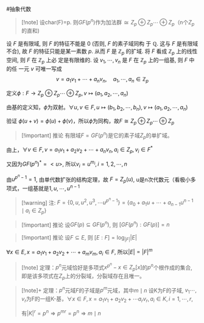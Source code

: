 #抽象代数 

>[!note] 设char(F)=p. 则$GF(p^{n})$作为加法群$\cong Z_{p}\oplus Z_{p}\cdots \oplus Z_{p}$（n个$Z_{p}$的直和)

设 $F$ 是有限域, 则 $F$ 的特征不能是 0 (否则, $F$ 的素子域同构 于 $\mathbb{Q}$. 这与 $F$ 是有限域不合), 故 $F$ 的特征只能是某一素数 $p$. 从而 $F$ 是 $\mathbb{Z}_p$ 的扩域. 将 $F$ 看成 $\mathbb{Z}_p$ 上的线性空间, 则 $F$ 在 $\mathbb{Z}_p$ 上必 定是有限维的. 设 $v_1, \cdots, v_n$ 是 $F$ 在 $\mathbb{Z}_p$ 上的一组基, 则 $F$ 中的任 一元 $v$ 可唯一写成
$$
v=a_1 v_1+\cdots+a_n v_n, \quad a_1, \cdots, a_n \in \mathbb{Z}_p
$$

定义$\phi :F \longrightarrow Z_{p}\oplus Z_{p}\cdots \oplus Z_{p}, v\mapsto (a_{1},a_{2},\cdots,a_{n})$

由基的定义知，$\phi$为双射。$\forall u,v \in F, u \mapsto (b_{1},b_{2},\cdots,b_{n}),v \mapsto (a_{1},a_{2},\cdots,a_{n})$

验证 $\phi(u+v)=\phi(u)+\phi(v)$，所以$\phi$为同构，故$F\cong Z_{p}\oplus Z_{p}\cdots \oplus Z_{p}$

>[!important] 推论
>有限域$F=GF(p^{n})$是它的素子域$Z_{p}$的单扩域。

由上，$\forall v \in F,v=a_{1}v_{1}+a_{2}v_{2}+\cdots +a_{n}v_{n},a_{i}\in Z_{p},v_{i}\in F^{*}$

又因为$GF(p^{n})^{*}=<u>$, 所以$v_{i}=u^{m_{i}},i=1,2,\cdots,n$

由$u^{p^{n}-1}=1$, 由单代数扩张的结构定理，故 $F=Z_{p}(u)$, u是n次代数元（看极小多项式，一组基就是$1,u,\cdots,u^{n-1}$

>[!warning] 注: 
>$F=\{ 0,u,u^{2},u^{3},\cdots u^{p^{n}-1} \}=\{ a_{0}+a_{1}u+\cdots + a_{n-1}u^{n-1} \mid a_{i}\in Z_{p} \}$


>[!important] 推论
>设$GF(p)\subseteq GF(p^{n})$, 则 $[GF(p^{n}):GF(p)]=n$


>[!important] 推论
>设$F\subseteq E$, 则 $[E:F]=\log_{|F|}|E|$


$\forall x \in E,x = a_{1}v_{1}+a_{2}v_{2}+\cdots + a_{m}v_{m},a_{i}\in F$, 所以$|E| = |F|^{m}$


>[!note] 定理：$p^{n}$元域恰好是多项式$x^{p^{n}}-x\in Z_{p}[x]$的$p^{n}$个根作成的集合, 即是该多项式在$Z_{p}$上的分裂域，分裂域存在且唯一。

>[!note]+ 定理：$p^{n}$元域$F$的子域是$p^{m}$元域，其中$m\mid n$
>设K为F的子域, $v_{1}\cdots,v_{r}$为F的一组K-基，$\forall x \in F,x=a_{1}v_{1}+a_{2}v_{2}+\cdots a_{r}v_{r},a_{i}\in K,i=1,\cdots,r$,
>
>有$|K|^{r}=p^{n}\Rightarrow p^{mr}=p^{n}\Rightarrow m\mid n$



